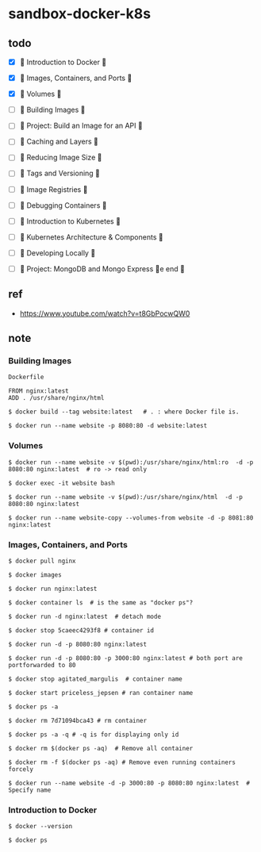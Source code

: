# sandbox-docker-k8s

## todo

- [x] 🌟 Introduction to Docker 🌟
- [x] 🌟 Images, Containers, and Ports 🌟
- [x] 🌟 Volumes 🌟
- [ ] 🌟 Building Images 🌟
- [ ] 🌟 Project: Build an Image for an API 🌟
- [ ] 🌟 Caching and Layers 🌟
- [ ] 🌟 Reducing Image Size 🌟
- [ ] 🌟 Tags and Versioning 🌟
- [ ] 🌟 Image Registries 🌟
- [ ] 🌟 Debugging Containers 🌟
- [ ] 🌟 Introduction to Kubernetes 🌟
- [ ] 🌟 Kubernetes Architecture & Components 🌟
- [ ] 🌟 Developing Locally 🌟
- [ ] 🌟 Project: MongoDB and Mongo Express 🌟e end 🎉


## ref

* https://www.youtube.com/watch?v=t8GbPocwQW0

## note

### Building Images

`Dockerfile`
```
FROM nginx:latest
ADD . /usr/share/nginx/html
```

```
$ docker build --tag website:latest   # . : where Docker file is.
```

```
$ docker run --name website -p 8080:80 -d website:latest 
```

### Volumes

```
$ docker run --name website -v $(pwd):/usr/share/nginx/html:ro  -d -p 8080:80 nginx:latest  # ro -> read only
```

```
$ docker exec -it website bash
```

```
$ docker run --name website -v $(pwd):/usr/share/nginx/html  -d -p 8080:80 nginx:latest
```

```
$ docker run --name website-copy --volumes-from website -d -p 8081:80 nginx:latest
```


### Images, Containers, and Ports

```
$ docker pull nginx
```

```
$ docker images
```

```
$ docker run nginx:latest
```

```
$ docker container ls  # is the same as "docker ps"?
```

```
$ docker run -d nginx:latest  # detach mode
```

```
$ docker stop 5caeec4293f8 # container id
```

```
$ docker run -d -p 8080:80 nginx:latest 
```

```
$ docker run -d -p 8080:80 -p 3000:80 nginx:latest # both port are portforwarded to 80
```

```
$ docker stop agitated_margulis  # container name
```

```
$ docker start priceless_jepsen # ran container name
```

```
$ docker ps -a
```

```
$ docker rm 7d71094bca43 # rm container
```

```
$ docker ps -a -q # -q is for displaying only id
```

```
$ docker rm $(docker ps -aq)  # Remove all container
```

```
$ docker rm -f $(docker ps -aq) # Remove even running containers forcely
```

```
$ docker run --name website -d -p 3000:80 -p 8080:80 nginx:latest  # Specify name
```

### Introduction to Docker

```
$ docker --version
```

```
$ docker ps
```
